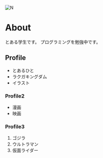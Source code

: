 ![N](nyobi_logo.png)

# About
とある学生です。
プログラミングを勉強中です。

## Profile
- とあるひと
- ラクガキングダム
- イラスト

### Profile2
- 漫画
- 映画

### Profile3
1. ゴジラ
1. ウルトラマン
1. 仮面ライダー
